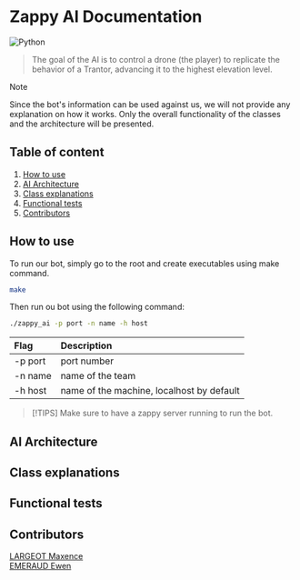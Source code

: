 # Zappy AI Documentation
![Python](https://img.shields.io/badge/python-3670A0?style=for-the-badge&logo=python&logoColor=ffdd54)

> The goal of the AI is to control a drone (the player) to replicate the behavior of a Trantor, advancing it to the highest elevation level.

> [!NOTE]
> Since the bot's information can be used against us, we will not provide any explanation on how it works. Only the overall functionality of the classes and the architecture will be presented.

## Table of content
1. [How to use](#how-to-use)
2. [AI Architecture](#ai-architecture)
3. [Class explanations](#class-explanations)
4. [Functional tests](#functional-tests)
5. [Contributors](#contributors)

## How to use

To run our bot, simply go to the root and create executables using make command.

```sh
make
```

Then run ou bot using the following command:

```sh
./zappy_ai -p port -n name -h host
```

| Flag | Description |
|:------|:-------------|
| -p port | port number |
| -n name | name of the team |
| -h host | name of the machine, localhost by default |

> [!TIPS]
> Make sure to have a zappy server running to run the bot.


## AI Architecture

## Class explanations

## Functional tests

## Contributors

[LARGEOT Maxence](https://github.com/MaxenceLgt)</br>
[EMERAUD Ewen](https://github.com/ewen1507)